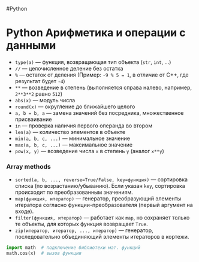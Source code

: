 #Python

# Python Арифметика и операции с данными

- `type(a)` — функция, возвращающая тип объекта (`str`, `int`, ...)
- `//` — целочисленное деление без остатка
- `%` — остаток от деления (Пример: `-9 % 5 = 1`, в отличие от C++, где результат будет `-4`)
- `**` — возведение в степень (выполняется справа налево, например, `2**3**2` равно `512`)
- `abs(x)` — модуль числа
- `round(x)` — округление до ближайшего целого
- `a, b = b, a` — замена значений без посредника, множественное присваивание
- `in` — проверка наличия первого операнда во втором
- `len(a)` — количество элементов в объекте
- `min(a, b, c, ...)` — минимальное значение
- `max(a, b, c, ...)` — максимальное значение
- `pow(x, y)` — возведение числа `x` в степень `y` (аналог `x**y`)

### Array methods
- `sorted(a, b, ..., reverse=True/False, key=функция)` — сортировка списка (по возрастанию/убыванию). Если указан `key`, сортировка происходит по преобразованным значениям.
- `map(функция, итератор)` — генератор, преобразующий элементы итератора согласно функции-преобразователя (первый аргумент на входе).
- `filter(функция, итератор)` — работает как `map`, но сохраняет только те объекты, для которых функция возвращает `True`.
- `zip(итератор, итератор, ..., итератор)` — генератор, последовательно объединяющий элементы итераторов в кортежи.

```python
import math  # подключение библиотеки мат. функций
math.cos(x)  # вызов функции
```
